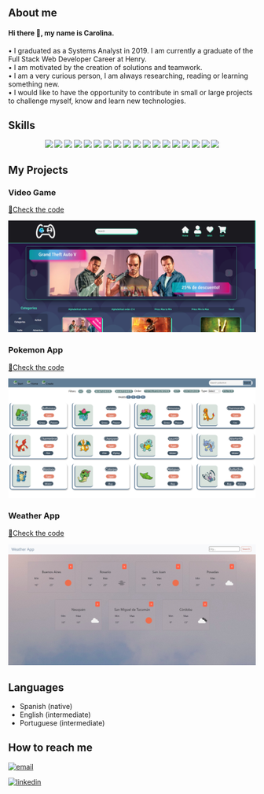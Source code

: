 ## About me

#### Hi there 👋, my name is Carolina.
• I graduated as a Systems Analyst in 2019. I am currently a graduate of the Full Stack Web Developer Career at Henry.
<br>
• I am motivated by the creation of solutions and teamwork.
<br>
• I am a very curious person, I am always researching, reading or learning something new.
<br>
• I would like to have the opportunity to contribute in small or large projects to challenge myself, know and learn new technologies.


## Skills
<p align="center">
<img src ="https://img.shields.io/badge/-HTML5-E34F26?style=flat&logo=html5&logoColor=white"> 
<img src = "https://img.shields.io/badge/-CSS3-1572B6?style=flat&logo=css3&logoColor=white">
<img src="https://img.shields.io/badge/-Scss-CC6699?style=flat&logo=sass&logoColor=white">
<img src="https://img.shields.io/badge/-Bootstrap-563D7C?style=flat&logo=bootstrap&logoColor=white">
  <img src="https://img.shields.io/badge/-jQuery-FFFFFF?style=flat&logo=jquery&logoColor=086FB7">
<img src="https://img.shields.io/badge/-JavaScript-eed718?style=flat&logo=javascript&logoColor=ffffff">
<img src="https://img.shields.io/badge/-React.js-000000?style=flat&logo=react&logoColor=00c8ff">
<img src="https://img.shields.io/badge/-Redux-5E4194?style=flat&logo=redux&logoColor=FFFFFF">
<img src="https://img.shields.io/badge/-Node.js-3C873A?style=flat&logo=Node.js&logoColor=white">
<img src="https://img.shields.io/badge/-Express-787878?style=flat&logo=express">
<img src="https://img.shields.io/badge/-Sequelize-1572B6?style=flat&logo=sequelize&logoColor=FFFFFF">
<img src="https://img.shields.io/badge/-PostgreSQL-326590?style=flat&logo=postgresql&logoColor=FFFFFF">
<img src="https://img.shields.io/badge/-Mongoose-880000?style=flat">
<img src="https://img.shields.io/badge/MongoDB-C9DDCA?style=flat&logo=mongodb">
<img src="https://img.shields.io/badge/-SQL Server-1E71B5?style=flat&logo=microsoftsqlserver&logoColor=FFFFFF">
  <img src="http://img.shields.io/badge/-Mocha-896241?style=flat&logo=mocha&logoColor=FFFFFF">
<img src="http://img.shields.io/badge/-Git-F1502F?style=flat&logo=git&logoColor=FFFFFF">
<img src="http://img.shields.io/badge/-Github-000000?style=flat&logo=github&logoColor=FFFFFF">
</p>

## My Projects

<h3>Video Game</h3> <a href="https://github.com/pfEcommerce" target="_blank">🔎Check the code</a>

[![Video Game](https://github.com/cna-cmd/cna-cmd/blob/main/screenshotVideoGame.png)](https://drive.google.com/file/d/1t6cn0BQ98HPq9QftpDgqPYAOc9mVTokL/view?usp=sharing "Video Game")
<br>

<h3>Pokemon App</h3> <a href="https://github.com/cna-cmd/PI-Pokemon" target="_blank">🔎Check the code</a>

[![PI-Pokemon](https://github.com/cna-cmd/cna-cmd/blob/main/screenshotHomeApi.png)](https://github.com/cna-cmd/PI-Pokemon "Pokemon App")

<h3>Weather App</h3> <a href="https://github.com/cna-cmd/Weather-App" target="_blank">🔎Check the code</a>

[![Weather App](https://github.com/cna-cmd/cna-cmd/blob/main/screenshotWeather.jpg)](https://github.com/cna-cmd/Weather-App "Weather App")


## Languages

- Spanish (native)
- English (intermediate)
- Portuguese (intermediate)


## How to reach me

[<img src='https://img.shields.io/badge/Email-Carolina%20Arce-blue' alt='email'>](mailto:caro.n.arce@gmail.com) 

[<img src='https://img.shields.io/badge/--linkedin?label=LinkedIn&logo=LinkedIn&style=social' alt='linkedin'>](https://www.linkedin.com/in/carolinanarce/)  

